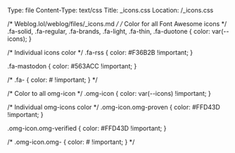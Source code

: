 Type: file
Content-Type: text/css
Title: _icons.css
Location: /_icons.css

/* Weblog.lol/weblog/files/_icons.md */
/* Color for all Font Awesome icons */
.fa-solid, 
.fa-regular, 
.fa-brands,
.fa-light,
.fa-thin,
.fa-duotone {
  color: var(--icons);
}

/* Individual icons color */
.fa-rss {
  color: #F36B2B !important;
}

.fa-mastodon {
  color: #563ACC !important;
}

/* .fa- {
  color: # !important;
} */

/* Color to all omg-icon */
.omg-icon {
  color: var(--icons) !important;
}

/* Individual omg-icons color */
.omg-icon.omg-proven {
  color: #FFD43D !important;
}

.omg-icon.omg-verified {
  color: #FFD43D !important;
}

/* .omg-icon.omg- {
  color: # !important;
} */
